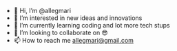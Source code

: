 - 👋 Hi, I’m @allegmari
- 👀 I’m interested in new ideas and innovations
- 🌱 I’m currently learning coding and lot more tech stups
- 💞️ I’m looking to collaborate on 😎
- 📫 How to reach me allegmari@gmail.com

<!---
allegmari/allegmari is a ✨ special ✨ repository because its `README.md` (this file) appears on your GitHub profile.
You can click the Preview link to take a look at your changes.
--->
